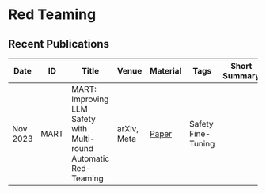 # Red Teaming



## Recent Publications
| Date | ID | Title | Venue | Material | Tags | Short Summary | Summary |
|---|---|---|---|---|---|---|---|
| Nov 2023 | MART | MART: Improving LLM Safety with Multi-round Automatic Red-Teaming | arXiv, Meta | [Paper](https://arxiv.org/pdf/2311.07689) | Safety Fine-Tuning | | |
